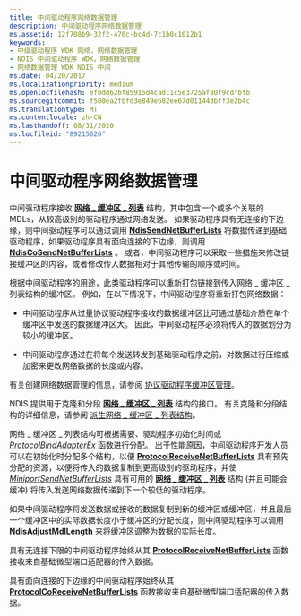 ```yaml
---
title: 中间驱动程序网络数据管理
description: 中间驱动程序网络数据管理
ms.assetid: 12f708b9-32f2-470c-bc4d-7c1b0c1012b1
keywords:
- 中级驱动程序 WDK 网络，网络数据管理
- NDIS 中间驱动程序 WDK，网络数据管理
- 网络数据管理 WDK NDIS 中间
ms.date: 04/20/2017
ms.localizationpriority: medium
ms.openlocfilehash: ef0dd62bf85915d4cad11c5e3725af80f9cdfbfb
ms.sourcegitcommit: f500ea2fbfd3e849eb82ee67d011443bff3e2b4c
ms.translationtype: MT
ms.contentlocale: zh-CN
ms.lasthandoff: 08/31/2020
ms.locfileid: "89215626"
---
```

# <a name="intermediate-driver-network-data-management"></a>中间驱动程序网络数据管理





中间驱动程序接收 [**网络 \_ 缓冲区 \_ 列表**](/windows-hardware/drivers/ddi/ndis/ns-ndis-_net_buffer_list) 结构，其中包含一个或多个关联的 MDLs，从较高级别的驱动程序通过网络发送。 如果驱动程序具有无连接的下边缘，则中间驱动程序可以通过调用 [**NdisSendNetBufferLists**](/windows-hardware/drivers/ddi/ndis/nf-ndis-ndissendnetbufferlists) 将数据传递到基础驱动程序，如果驱动程序具有面向连接的下边缘，则调用 [**NdisCoSendNetBufferLists**](/windows-hardware/drivers/ddi/ndis/nf-ndis-ndiscosendnetbufferlists) 。 或者，中间驱动程序可以采取一些措施来修改链接缓冲区的内容，或者修改传入数据相对于其他传输的顺序或时间。

根据中间驱动程序的用途，此类驱动程序可以重新打包链接到传入网络 \_ 缓冲区 \_ 列表结构的缓冲区。 例如，在以下情况下，中间驱动程序将重新打包网络数据：

-   中间驱动程序从过量协议驱动程序接收的数据缓冲区比可通过基础介质在单个缓冲区中发送的数据缓冲区大。 因此，中间驱动程序必须将传入的数据划分为较小的缓冲区。

-   中间驱动程序通过在将每个发送转发到基础驱动程序之前，对数据进行压缩或加密来更改网络数据的长度或内容。

有关创建网络数据管理的信息，请参阅 [协议驱动程序缓冲区管理](protocol-driver-buffer-management.md)。

NDIS 提供用于克隆和分段 [**网络 \_ 缓冲区 \_ 列表**](/windows-hardware/drivers/ddi/ndis/ns-ndis-_net_buffer_list) 结构的接口。 有关克隆和分段结构的详细信息，请参阅 [派生网络 \_ 缓冲区 \_ 列表结构](derived-net-buffer-list-structures.md)。

网络 \_ 缓冲区 \_ 列表结构可根据需要、驱动程序初始化时间或 [*ProtocolBindAdapterEx*](/windows-hardware/drivers/ddi/ndis/nc-ndis-protocol_bind_adapter_ex) 函数进行分配。 出于性能原因，中间驱动程序开发人员可以在初始化时分配多个结构，以便 [**ProtocolReceiveNetBufferLists**](/windows-hardware/drivers/ddi/ndis/nc-ndis-protocol_receive_net_buffer_lists) 具有预先分配的资源，以便将传入的数据复制到更高级别的驱动程序，并使 [*MiniportSendNetBufferLists*](/windows-hardware/drivers/ddi/ndis/nc-ndis-miniport_send_net_buffer_lists) 具有可用的 [**网络 \_ 缓冲区 \_ 列表**](/windows-hardware/drivers/ddi/ndis/ns-ndis-_net_buffer_list) 结构 (并且可能会缓冲) 将传入发送网络数据传递到下一个较低的驱动程序。

如果中间驱动程序将发送数据或接收的数据复制到新的缓冲区或缓冲区，并且最后一个缓冲区中的实际数据长度小于缓冲区的分配长度，则中间驱动程序可以调用 **NdisAdjustMdlLength** 来将缓冲区调整为数据的实际长度。

具有无连接下限的中间驱动程序始终从其 [**ProtocolReceiveNetBufferLists**](/windows-hardware/drivers/ddi/ndis/nc-ndis-protocol_receive_net_buffer_lists) 函数接收来自基础微型端口适配器的传入数据。

具有面向连接的下边缘的中间驱动程序始终从其 [**ProtocolCoReceiveNetBufferLists**](/windows-hardware/drivers/ddi/ndis/nc-ndis-protocol_co_receive_net_buffer_lists) 函数接收来自基础微型端口适配器的传入数据。

 

